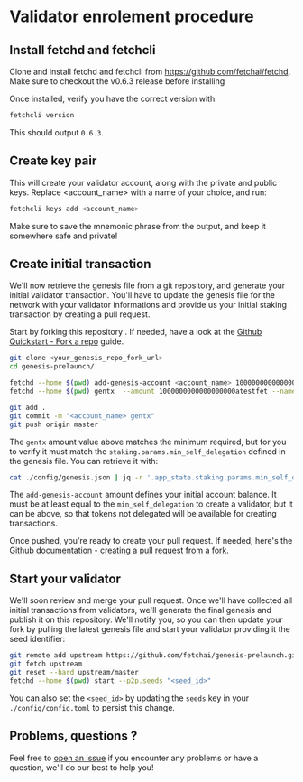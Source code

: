 # Validator enrolement procedure

## Install fetchd and fetchcli

Clone and install fetchd and fetchcli from https://github.com/fetchai/fetchd.
Make sure to checkout the v0.6.3 release before installing

Once installed, verify you have the correct version with:

```bash
fetchcli version
```

This should output `0.6.3`.

## Create key pair

This will create your validator account, along with the private and public keys. Replace <account_name> with a name of your choice, and run:

```bash
fetchcli keys add <account_name>
```

Make sure to save the mnemonic phrase from the output, and keep it somewhere safe and private!

## Create initial transaction

We'll now retrieve the genesis file from a git repository, and generate your initial validator transaction.
You'll have to update the genesis file for the network with your validator informations and provide us your initial staking transaction by creating a pull request.

Start by forking this repository . If needed, have a look at the [Github Quickstart - Fork a repo](https://docs.github.com/en/github/getting-started-with-github/fork-a-repo) guide.

```bash
git clone <your_genesis_repo_fork_url>
cd genesis-prelaunch/

fetchd --home $(pwd) add-genesis-account <account_name> 1000000000000000000atestfet
fetchd --home $(pwd) gentx  --amount 1000000000000000000atestfet --name <account_name> 

git add .
git commit -m "<account_name> gentx"
git push origin master
```

The `gentx` amount value above matches the minimum required, but for you to verify it must match the `staking.params.min_self_delegation` defined in the genesis file.
You can retrieve it with:
```bash 
cat ./config/genesis.json | jq -r '.app_state.staking.params.min_self_delegation + "atestfet"' 
``` 

The `add-genesis-account` amount defines your initial account balance. It must be at least equal to the `min_self_delegation` to create a validator, but it can be above, so that tokens not delegated will be available for creating transactions.

Once pushed, you're ready to create your pull request. If needed, here's the [Github documentation - creating a pull request from a fork](https://docs.github.com/en/github/collaborating-with-issues-and-pull-requests/creating-a-pull-request-from-a-fork).

## Start your validator

We'll soon review and merge your pull request. Once we'll have collected all initial transactions from validators, we'll generate the final genesis and publish it on this repository. We'll notify you, so you can then update your fork by pulling the latest genesis file and start your validator providing it the seed identifier:

```bash
git remote add upstream https://github.com/fetchai/genesis-prelaunch.git
git fetch upstream
git reset --hard upstream/master
fetchd --home $(pwd) start --p2p.seeds "<seed_id>"
```

You can also set the `<seed_id>` by updating the `seeds` key in your `./config/config.toml` to persist this change.

## Problems, questions ?

Feel free to [open an issue](https://github.com/fetchai/genesis-prelaunch/issues) if you encounter any problems or have a question, we'll do our best to help you!
